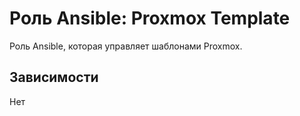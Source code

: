 # Роль Ansible: Proxmox Template

Роль Ansible, которая управляет шаблонами Proxmox.

## Зависимости

Нет
